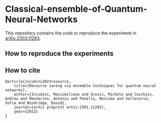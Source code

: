 # Classical-ensemble-of-Quantum-Neural-Networks

This repository contains the code to reproduce the experiment in [arXiv:2303.11283](https://arxiv.org/abs/2303.11283).

## How to reproduce the experiments

## How to cite

    @article{incudini2023resource,
        title={Resource saving via ensemble techniques for quantum neural networks},
        author={Incudini, Massimiliano and Grossi, Michele and Ceschini, Andrea and Mandarino, Antonio and Panella, Massimo and Vallecorsa, Sofia and Windridge, David},
        journal={arXiv preprint arXiv:2303.11283},
        year={2023}
    }

